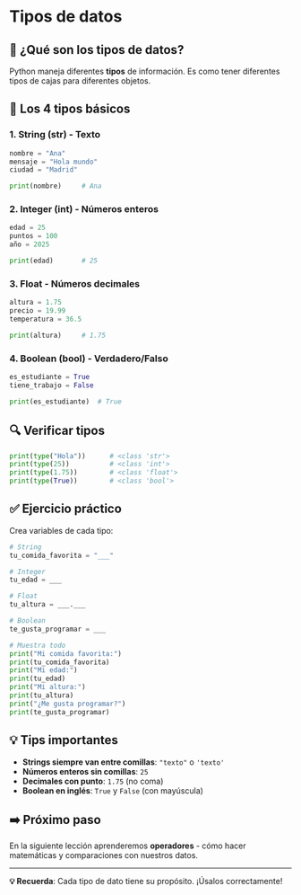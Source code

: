 # Tipos de datos

## 🎯 ¿Qué son los tipos de datos?

Python maneja diferentes **tipos** de información. Es como tener diferentes tipos de cajas para diferentes objetos.

## 📝 Los 4 tipos básicos

### 1. **String (str)** - Texto

```python
nombre = "Ana"
mensaje = "Hola mundo"
ciudad = "Madrid"

print(nombre)     # Ana
```

### 2. **Integer (int)** - Números enteros

```python
edad = 25
puntos = 100
año = 2025

print(edad)       # 25
```

### 3. **Float** - Números decimales

```python
altura = 1.75
precio = 19.99
temperatura = 36.5

print(altura)     # 1.75
```

### 4. **Boolean (bool)** - Verdadero/Falso

```python
es_estudiante = True
tiene_trabajo = False

print(es_estudiante)  # True
```

## 🔍 Verificar tipos

```python
print(type("Hola"))      # <class 'str'>
print(type(25))          # <class 'int'>
print(type(1.75))        # <class 'float'>
print(type(True))        # <class 'bool'>
```

## ✅ Ejercicio práctico

Crea variables de cada tipo:

```python
# String
tu_comida_favorita = "___"

# Integer
tu_edad = ___

# Float
tu_altura = ___.___

# Boolean
te_gusta_programar = ___

# Muestra todo
print("Mi comida favorita:")
print(tu_comida_favorita)
print("Mi edad:")
print(tu_edad)
print("Mi altura:")
print(tu_altura)
print("¿Me gusta programar?")
print(te_gusta_programar)
```

## 💡 Tips importantes

- **Strings siempre van entre comillas**: `"texto"` o `'texto'`
- **Números enteros sin comillas**: `25`
- **Decimales con punto**: `1.75` (no coma)
- **Boolean en inglés**: `True` y `False` (con mayúscula)

## ➡️ Próximo paso

En la siguiente lección aprenderemos **operadores** - cómo hacer matemáticas y comparaciones con nuestros datos.

---

**💡 Recuerda**: Cada tipo de dato tiene su propósito. ¡Úsalos correctamente!
